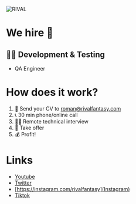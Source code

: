 ![RIVAL]([https://github.com/playtini/.github/raw/master/profile/playtini.png?](https://www.rivalfantasy.com/wp-content/uploads/2023/04/main-section-fourth-slide.webp) "RivalFantasy")

# We hire 🦄

## 🧑‍💻 Development & Testing
- QA Engineer

# How does it work?
1. 📩 Send your CV to roman@rivalfantasy.com
2. 📞 30 min phone/online call
3. 👨‍💻 Remote technical interview
4. 📝 Take offer
5. 💰 Profit!

# Links
* [Youtube](https://www.youtube.com/channel/UCHhzu5p4jeaXUwnXovMC5Mg)
* [Twitter](https://twitter.com/rivalfantasy)
* [https://instagram.com/rivalfantasy](Instagram)
* [Tiktok](https://www.tiktok.com/@rivalfantasy)
